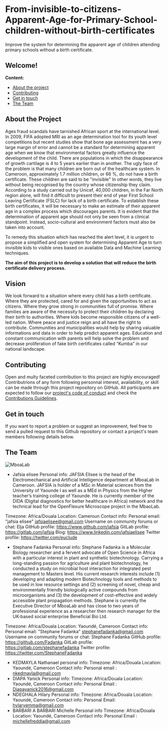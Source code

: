 # From-invisible-to-citizens-Apparent-Age-for-Primary-School-children-without-birth-certificates
 Improve the system for determining the apparent age of children attending  primary schools without a birth certificate.
 
 ## Welcome!

**Content:**
- [About the project](#about-the-project)
- [Contributing](#contributing)
- [Get in touch](#get-in-touch)
- [The Team](#the-team)

## About the Project
Ages fraud scandals have tarnished African sport at the international level. In 2009, FIFA adopted MRI as an age determination tool for its youth level competitions but recent studies show that bone age assessment has a very large margin of error and cannot be a standard for determining apparent age when we know that environmental factors greatly influence the development of the child. There are populations in which the disappearance of growth cartilage is 4 to 5 years earlier than in another. The ugly face of the problem is that many children are born out of the healthcare system.  In Cameroon, approximately 1.7 million children, or 66 %, do not have a birth certificate. These children are said to be "invisible" In other words, they live without being recognised by the country whose citizenship they claim.  According to a study carried out by Unicef, 40,000 children, in the Far North region alone, will find it difficult to present their end of year First School Leaving Certificate (FSLC) for lack of a birth certificate. To establish these birth certificates, it will be necessary to make an estimate of their apparent age in a complex process which discourages parents. It is evident that the determination of apparent age should not only be seen from a clinical standpoint. Instead, socio-cultural and environment factors must also be taken into account.

To remedy this situation which has reached the alert level, it is urgent to propose a simplified and open system for determining Apparent Age to turn invisible kids to visible ones based on available Data and Machine Learning techniques.


**The aim of this project is to develop a solution that will reduce the birth certificate delivery process.**

## Vision 
We look forward to a situation where every child has a birth certificate. Where they are protected, cared for and given the opportunities to act as citizens. Where they grow strong in communities full of promise. Where families are aware of the necessity to protect their children by declaring their birth to authorities. Where kids  become responsible citizens of a well-led nation. Where peace and justice reign and all have the right to contribute. Communities and municipalities would help by sharing valuable informations and data in order to help predict apparent ages. Education and constant  communication with parents will help solve the problem and decrease  proliferation of fake birth certificates called “Kumba” in our national landscape.

## Contributing

Open and multy faceted contribution to this project are highly encouraged! Contributrions of any form following personnal interest, availability, or skill can be made through this project repository on GitHub. All participants are expected to follow our [project's code of conduct](https://github.com/Mboalab/From-invisible-to-citizens-Apparent-Age-for-Primary-School-children-without-birth-certificates/blob/main/Code%20of%20Conduct) and check the [Contributions Guidelines](https://github.com/Mboalab/From-invisible-to-citizens-Apparent-Age-for-Primary-School-children-without-birth-certificates/blob/main/Contributing).

## Get in touch

If you want to report a problem or suggest an improvement, feel free to send a pulled request to this Github repository or contact a project's team members following details below.

## The Team
![MboaLab](https://avatars.githubusercontent.com/u/62905422?s=200&v=4)

- Jafsia elisee
Personal info:
JAFSIA Elisee is the head of the Electromechanical and Artificial Intelligence department at MboaLab in Cameroon. JAFSIA is holder of a MSc in Material sciences from the University of Yaounde I as well as a MEd in Physics from the Higher teacher’s training college of Yaounde. He is currently member of the DIDA (Digital diagnostics for better healthcare in Africa) network and the technical lead for the OpenFlexure Microscope project in the MbaoLab.

Timezone: Africa/Douala
Location: Cameroun
Contact info:
Personal email: "jafsia elisee" jafsiaelisee@gmail.com
Username on community forums or chat: Elja
GitHub profile: https://www.github.com/jafsia
GitLab profile: https://gitlab.com/jafsia
Blog: https://www.linkedin.com/jafsiaelisee
Twitter profile: https://twitter.com/euclude

- Stephane Fadanka
Personal info:
Stephane Fadanka is a Molecular Biology researcher and a fervent advocate of Open Science in Africa with a particular interest in plant and synthetic biotechnology. Carrying a long-standing passion for agriculture and plant biotechnology, he conducted a study on microbial host interaction for integrated pest management to Masters level. His current research interests include (1) developing and adapting modern Biotechnology tools and methods to be used in low resource settings and (2) screening of novel, cheap and environmentally friendly biologically active compounds from microorganisms and (3) the development of cost-effective and widely accessible plant propagation methods. Stephane is currently the Executive Director of MboaLab and has close to two years of professional experience as a researcher then research manager for the UK-based social enterprise Beneficial Bio Ltd.

Timezone: Africa/Douala
Location: Yaoundé, Cameroon
Contact info:
Personal email: "Stephane Fadanka" stephanefadanka@gmail.com
Username on community forums or chat: Stephane Fadanka
GitHub profile: https://github.com/Fadanka
GitLab profile: https://gitlab.com/stephanefadanka
Twitter profile: https://twitter.com/StephaneFadanka

- KEDMAYLA Nathanael
personal info: 
Timezone: Africa/Douala
Location: Yaoundé, Cameroon
Contact info:
Personal email : nkedmayla@gmail.com
- DIAPA Yanick
Personal info: 
Timezone: Africa/Douala
Location: Yaoundé, Cameroon
Contact info:
Personal Email : Diapayanick2016@gmail.com
- NDEGHALA Hilary
Personal info: 
Timezone: Africa/Douala
Location: Yaoundé, Cameroon
Contact info:
Personal Email: hylaryemma@gmail.com
- BARBARI A BARBARI Michelle
Personal info 
Timezone: Africa/Douala
Location: Yaoundé, Cameroon
Contact info:
Personal Email : michellefreddia@gmail.com


